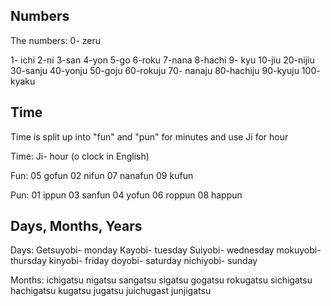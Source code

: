 Numbers
------
The numbers:
0- zeru

1- ichi
2-ni
3-san
4-yon
5-go
6-roku
7-nana
8-hachi
9- kyu
10-jiu
20-nijiu
30-sanju
40-yonju
50-goju
60-rokuju
70- nanaju
80-hachiju
90-kyuju
100- kyaku

Time
---
Time is split up into "fun" and "pun" for minutes and use Ji for hour

Time:
Ji- hour (o clock in English)

Fun:
05 gofun
02 nifun
07 nanafun
09 kufun

Pun:
01 ippun
03 sanfun
04 yofun
06 roppun
08 happun

Days, Months, Years
----

Days:
Getsuyobi- monday
Kayobi- tuesday
Suiyobi- wednesday
mokuyobi- thursday
kinyobi- friday
doyobi- saturday
nichiyobi- sunday

Months:
ichigatsu
nigatsu
sangatsu
sigatsu
gogatsu
rokugatsu
sichigatsu
hachigatsu
kugatsu
jugatsu
juichugast
junjigatsu
